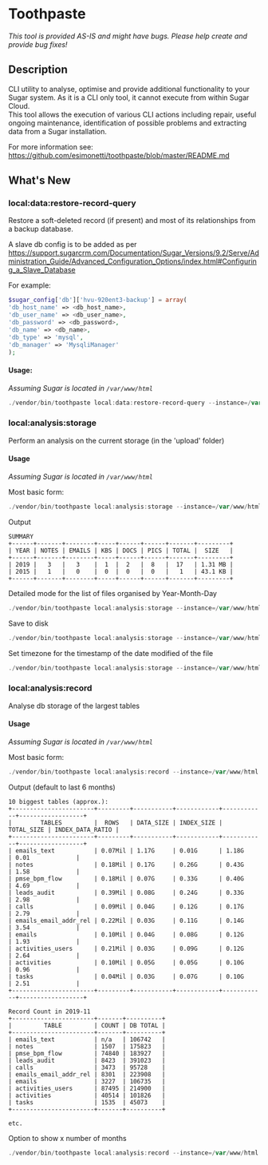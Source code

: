 # Toothpaste

*This tool is provided AS-IS and might have bugs. Please help create and provide bug fixes!*

## Description
CLI utility to analyse, optimise and provide additional functionality to your Sugar system. As it is a CLI only tool, it cannot execute from within Sugar Cloud.<br />
This tool allows the execution of various CLI actions including repair, useful ongoing maintenance, identification of possible problems and extracting data from a Sugar installation.

For more information see: https://github.com/esimonetti/toothpaste/blob/master/README.md

## What's New 

### local:data:restore-record-query 

Restore a soft-deleted record (if present) and most of its relationships from a backup database.

A slave db config is to be added as per https://support.sugarcrm.com/Documentation/Sugar_Versions/9.2/Serve/Administration_Guide/Advanced_Configuration_Options/index.html#Configuring_a_Slave_Database

For example: 

```PHP
$sugar_config['db']['hvu-920ent3-backup'] = array(
'db_host_name' => <db_host_name>,
'db_user_name' => <db_user_name>,
'db_password' => <db_password>,
'db_name' => <db_name>,
'db_type' => 'mysql',
'db_manager' => 'MysqliManager'
);
```

#### Usage:

*Assuming Sugar is located in `/var/www/html`*

```PowerShell
./vendor/bin/toothpaste local:data:restore-record-query --instance=/var/www/html --module=Accounts --record=635be41c-0d9c-11ea-b1c6-0242ac120006 --db_backup=hvu920ent-backup
```

### local:analysis:storage

Perform an analysis on the current storage (in the 'upload' folder)

#### Usage

*Assuming Sugar is located in `/var/www/html`*

Most basic form:
```PowerShell
./vendor/bin/toothpaste local:analysis:storage --instance=/var/www/html
```

Output
```
SUMMARY
+------+-------+--------+-----+------+------+-------+---------+
| YEAR | NOTES | EMAILS | KBS | DOCS | PICS | TOTAL |  SIZE   |
+------+-------+--------+-----+------+------+-------+---------+
| 2019 |   3   |   3    |  1  |  2   |  8   |  17   | 1.31 MB |
| 2015 |   1   |   0    |  0  |  0   |  0   |   1   | 43.1 KB |
+------+-------+--------+-----+------+------+-------+---------+
```

Detailed mode for the list of files organised by Year-Month-Day
```PowerShell
./vendor/bin/toothpaste local:analysis:storage --instance=/var/www/html --detailed=1‍‍
```

Save to disk
```PowerShell
./vendor/bin/toothpaste local:analysis:storage --instance=/var/www/html --dir=.
```

Set timezone for the timestamp of the date modified of the file
```PowerShell
./vendor/bin/toothpaste local:analysis:storage --instance=/var/www/html --timezone=America/Los_Angeles‍‍ 
```

### local:analysis:record

Analyse db storage of the largest tables

#### Usage
*Assuming Sugar is located in `/var/www/html`*

Most basic form:
```PowerShell
./vendor/bin/toothpaste local:analysis:record --instance=/var/www/html
```

Output (default to last 6 months)
```
10 biggest tables (approx.):
+-----------------------+---------+-----------+------------+------------+------------------+
|        TABLES         |  ROWS   | DATA_SIZE | INDEX_SIZE | TOTAL_SIZE | INDEX_DATA_RATIO |
+-----------------------+---------+-----------+------------+------------+------------------+
| emails_text           | 0.07Mil | 1.17G     | 0.01G      | 1.18G      | 0.01             |
| notes                 | 0.18Mil | 0.17G     | 0.26G      | 0.43G      | 1.58             |
| pmse_bpm_flow         | 0.18Mil | 0.07G     | 0.33G      | 0.40G      | 4.69             |
| leads_audit           | 0.39Mil | 0.08G     | 0.24G      | 0.33G      | 2.98             |
| calls                 | 0.09Mil | 0.04G     | 0.12G      | 0.17G      | 2.79             |
| emails_email_addr_rel | 0.22Mil | 0.03G     | 0.11G      | 0.14G      | 3.54             |
| emails                | 0.10Mil | 0.04G     | 0.08G      | 0.12G      | 1.93             |
| activities_users      | 0.21Mil | 0.03G     | 0.09G      | 0.12G      | 2.64             |
| activities            | 0.10Mil | 0.05G     | 0.05G      | 0.10G      | 0.96             |
| tasks                 | 0.04Mil | 0.03G     | 0.07G      | 0.10G      | 2.51             |
+-----------------------+---------+-----------+------------+------------+------------------+

Record Count in 2019-11
+-----------------------+-------+----------+
|         TABLE         | COUNT | DB TOTAL |
+-----------------------+-------+----------+
| emails_text           | n/a   | 106742   |
| notes                 | 1507  | 175823   |
| pmse_bpm_flow         | 74840 | 183927   |
| leads_audit           | 8423  | 391023   |
| calls                 | 3473  | 95728    |
| emails_email_addr_rel | 8301  | 223908   |
| emails                | 3227  | 106735   |
| activities_users      | 87495 | 214900   |
| activities            | 40514 | 101826   |
| tasks                 | 1535  | 45073    |
+-----------------------+-------+----------+

etc.
```

Option to show x number of months
```PowerShell
./vendor/bin/toothpaste local:analysis:record --instance=/var/www/html --months=7
```
